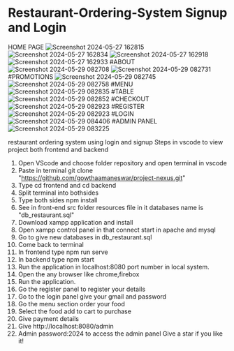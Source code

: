 # Restaurant-Ordering-System Signup and Login
HOME PAGE
![Screenshot 2024-05-27 162815](https://github.com/gowthaamaneswar/project-nexus/assets/101704394/18fedc05-1f29-4e27-a2b5-d4a3fdf47f72)
![Screenshot 2024-05-27 162834](https://github.com/gowthaamaneswar/project-nexus/assets/101704394/0cd4ed8e-98d6-4b7f-ab5f-a19ed391ec01)
![Screenshot 2024-05-27 162918](https://github.com/gowthaamaneswar/project-nexus/assets/101704394/172f84df-38c7-4b28-af9c-368a31f96a7d)
![Screenshot 2024-05-27 162933](https://github.com/gowthaamaneswar/project-nexus/assets/101704394/ec9aae8f-0cdb-443d-865e-e5c5838f67dc)
#ABOUT
![Screenshot 2024-05-29 082708](https://github.com/gowthaamaneswar/project-nexus/assets/101704394/0f6edf99-acef-4090-8900-8a68d30383bf)
![Screenshot 2024-05-29 082731](https://github.com/gowthaamaneswar/project-nexus/assets/101704394/1ffe843c-c8e8-4089-a6f2-4e536dba309d)
#PROMOTIONS
![Screenshot 2024-05-29 082745](https://github.com/gowthaamaneswar/project-nexus/assets/101704394/dea86f56-add4-43f6-855b-1419bd8d50a0)
![Screenshot 2024-05-29 082758](https://github.com/gowthaamaneswar/project-nexus/assets/101704394/1185c194-4f91-495c-a79c-212f13e28fed)
#MENU
![Screenshot 2024-05-29 082835](https://github.com/gowthaamaneswar/project-nexus/assets/101704394/8dd08dbb-45ba-4b09-aba6-2c2ecc5629c8)
#TABLE
![Screenshot 2024-05-29 082852](https://github.com/gowthaamaneswar/project-nexus/assets/101704394/4712e33d-4749-4aa1-90e5-5aaa389f831a)
#CHECKOUT
![Screenshot 2024-05-29 082923](https://github.com/gowthaamaneswar/project-nexus/assets/101704394/cc9b550c-46b6-4879-862a-dcfb3a478282)
#REGISTER
![Screenshot 2024-05-29 082923](https://github.com/gowthaamaneswar/project-nexus/assets/101704394/b8bb0d92-00ee-4535-be3e-7feebc560e8f)
#LOGIN
![Screenshot 2024-05-29 084406](https://github.com/gowthaamaneswar/project-nexus/assets/101704394/5a9b6511-5d85-4740-bba4-794a74c7b515)
#ADMIN PANEL
![Screenshot 2024-05-29 083225](https://github.com/gowthaamaneswar/project-nexus/assets/101704394/d323b0ef-ccfd-47a7-b545-494f00060e40)

 restaurant ordering system using login and signup 
 Steps in vscode to view project both frontend and backend
 1. Open VScode and choose folder repository and open terminal in vscode
 2. Paste in terminal git clone "https://github.com/gowthaamaneswar/project-nexus.git"
 3. Type cd frontend and cd backend
 4. Split terminal into bothsides
 5. Type both sides npm install
 6. See in front-end src folder resources file in it databases name is "db_restaurant.sql"
 7. Download xampp application and install
 8. Open xampp control panel in that connect start in apache and mysql
 9. Go to give new databases in db_restaurant.sql
 10. Come back to terminal
 11. In frontend type npm run serve
 12. In backend type npm start 
 13. Run the application in localhost:8080 port number in local system.
 14. Open the any browser like chrome,firebox
 15. Run the application.
 16. Go the register panel to register your details
 17. Go to the login panel give your gmail and password
 18. Go the menu section order your food
 19. Select the food add to cart to purchase
 20. Give payment details
 21. Give http://localhost:8080/admin
 22. Admin password:2024 to access the admin panel
Give a star if you like it!
